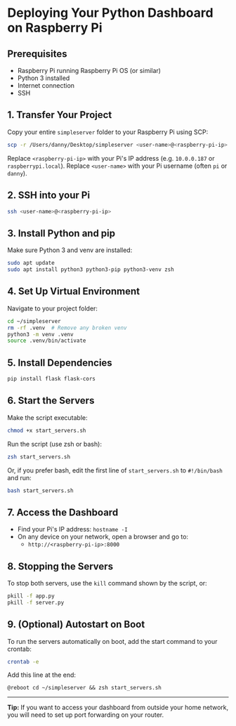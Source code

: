 # Deploying Your Python Dashboard on Raspberry Pi

## Prerequisites
- Raspberry Pi running Raspberry Pi OS (or similar)
- Python 3 installed
- Internet connection
- SSH

## 1. Transfer Your Project
Copy your entire `simpleserver` folder to your Raspberry Pi using SCP:
```sh
scp -r /Users/danny/Desktop/simpleserver <user-name>@<raspberry-pi-ip>:~/
```
Replace `<raspberry-pi-ip>` with your Pi's IP address (e.g. `10.0.0.187` or `raspberrypi.local`).
Replace `<user-name>` with your Pi username (often `pi` or `danny`).

## 2. SSH into your Pi
```sh
ssh <user-name>@<raspberry-pi-ip>
```

## 3. Install Python and pip
Make sure Python 3 and venv are installed:
```sh
sudo apt update
sudo apt install python3 python3-pip python3-venv zsh
```

## 4. Set Up Virtual Environment
Navigate to your project folder:
```sh
cd ~/simpleserver
rm -rf .venv  # Remove any broken venv
python3 -m venv .venv
source .venv/bin/activate
```

## 5. Install Dependencies
```sh
pip install flask flask-cors
```

## 6. Start the Servers
Make the script executable:
```sh
chmod +x start_servers.sh
```
Run the script (use zsh or bash):
```sh
zsh start_servers.sh
```
Or, if you prefer bash, edit the first line of `start_servers.sh` to `#!/bin/bash` and run:
```sh
bash start_servers.sh
```

## 7. Access the Dashboard
- Find your Pi's IP address: `hostname -I`
- On any device on your network, open a browser and go to:
  - `http://<raspberry-pi-ip>:8000`

## 8. Stopping the Servers
To stop both servers, use the `kill` command shown by the script, or:
```sh
pkill -f app.py
pkill -f server.py
```

## 9. (Optional) Autostart on Boot
To run the servers automatically on boot, add the start command to your crontab:
```sh
crontab -e
```
Add this line at the end:
```
@reboot cd ~/simpleserver && zsh start_servers.sh
```

---
**Tip:** If you want to access your dashboard from outside your home network, you will need to set up port forwarding on your router.
